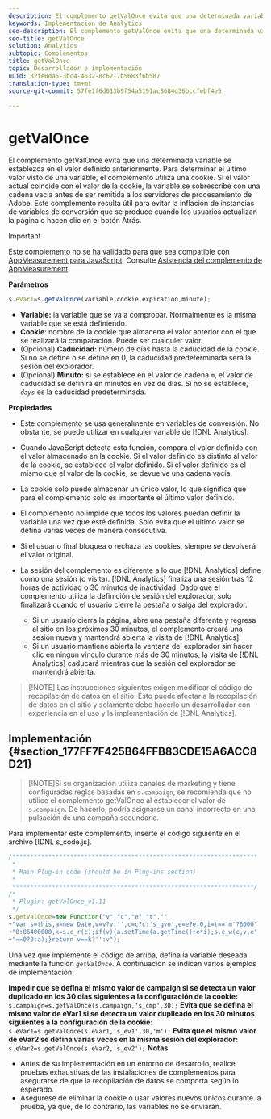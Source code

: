 ```yaml
---
description: El complemento getValOnce evita que una determinada variable se establezca en el valor definido anteriormente. Para determinar el último valor visto de una variable, el complemento utiliza una cookie. Si el valor actual coincide con el valor de la cookie, la variable se sobrescribe con una cadena vacía antes de ser remitida a los servidores de procesamiento de Adobe. Este complemento resulta útil para evitar la inflación de instancias de variables de conversión que se produce cuando los usuarios actualizan la página o hacen clic en el botón Atrás.
keywords: Implementación de Analytics
seo-description: El complemento getValOnce evita que una determinada variable se establezca en el valor definido anteriormente. Para determinar el último valor visto de una variable, el complemento utiliza una cookie. Si el valor actual coincide con el valor de la cookie, la variable se sobrescribe con una cadena vacía antes de ser remitida a los servidores de procesamiento de Adobe. Este complemento resulta útil para evitar la inflación de instancias de variables de conversión que se produce cuando los usuarios actualizan la página o hacen clic en el botón Atrás.
seo-title: getValOnce
solution: Analytics
subtopic: Complementos
title: getValOnce
topic: Desarrollador e implementación
uuid: 82fe0da5-3bc4-4632-8c62-7b5683f6b587
translation-type: tm+mt
source-git-commit: 57fe1f6d613b9f54a5191ac8684d36bccfebf4e5

---
```



# getValOnce

El complemento getValOnce evita que una determinada variable se establezca en el valor definido anteriormente. Para determinar el último valor visto de una variable, el complemento utiliza una cookie. Si el valor actual coincide con el valor de la cookie, la variable se sobrescribe con una cadena vacía antes de ser remitida a los servidores de procesamiento de Adobe. Este complemento resulta útil para evitar la inflación de instancias de variables de conversión que se produce cuando los usuarios actualizan la página o hacen clic en el botón Atrás.

>[!IMPORTANT]
>
>Este complemento no se ha validado para que sea compatible con [AppMeasurement para JavaScript](/help/implement/js-implementation/c-appmeasurement-js/appmeasure-mjs.md). Consulte [Asistencia del complemento de AppMeasurement](/help/implement/js-implementation/c-appmeasurement-js/plugins-support.md).

**Parámetros**

```js
s.eVar1=s.getValOnce(variable,cookie,expiration,minute);
```

* **Variable:** la variable que se va a comprobar. Normalmente es la misma variable que se está definiendo.
* **Cookie**: nombre de la cookie que almacena el valor anterior con el que se realizará la comparación. Puede ser cualquier valor.
* (Opcional) **Caducidad:** número de días hasta la caducidad de la cookie. Si no se define o se define en 0, la caducidad predeterminada será la sesión del explorador.
* (Opcional) **Minuto:** si se establece en el valor de cadena *`m`*, el valor de caducidad se definirá en minutos en vez de días. Si no se establece, *`days`* es la caducidad predeterminada.

**Propiedades**

* Este complemento se usa generalmente en variables de conversión. No obstante, se puede utilizar en cualquier variable de [!DNL Analytics].
* Cuando JavaScript detecta esta función, compara el valor definido con el valor almacenado en la cookie. Si el valor definido es distinto al valor de la cookie, se establece el valor definido. Si el valor definido es el mismo que el valor de la cookie, se devuelve una cadena vacía.
* La cookie solo puede almacenar un único valor, lo que significa que para el complemento solo es importante el último valor definido.
* El complemento no impide que todos los valores puedan definir la variable una vez que esté definida. Solo evita que el último valor se defina varias veces de manera consecutiva.
* Si el usuario final bloquea o rechaza las cookies, siempre se devolverá el valor original.
* La sesión del complemento es diferente a lo que [!DNL Analytics] define como una sesión (o visita). [!DNL Analytics] finaliza una sesión tras 12 horas de actividad o 30 minutos de inactividad. Dado que el complemento utiliza la definición de sesión del explorador, solo finalizará cuando el usuario cierre la pestaña o salga del explorador.

   * Si un usuario cierra la página, abre una pestaña diferente y regresa al sitio en los próximos 30 minutos, el complemento creará una sesión nueva y mantendrá abierta la visita de [!DNL Analytics].
   * Si un usuario mantiene abierta la ventana del explorador sin hacer clic en ningún vínculo durante más de 30 minutos, la visita de [!DNL Analytics] caducará mientras que la sesión del explorador se mantendrá abierta.

> [!NOTE] Las instrucciones siguientes exigen modificar el código de recopilación de datos en el sitio. Esto puede afectar a la recopilación de datos en el sitio y solamente debe hacerlo un desarrollador con experiencia en el uso y la implementación de [!DNL Analytics].

## Implementación {#section_177FF7F425B64FFB83CDE15A6ACC8D21}

> [!NOTE]Si su organización utiliza canales de marketing y tiene configuradas reglas basadas en `s.campaign`, se recomienda que no utilice el complemento getValOnce al establecer el valor de `s.campaign`. De hacerlo, podría asignarse un canal incorrecto en una pulsación de una campaña secundaria.

Para implementar este complemento, inserte el código siguiente en el archivo [!DNL s_code.js].

```js
/******************************************************************** 
 * 
 * Main Plug-in code (should be in Plug-ins section) 
 * 
 *******************************************************************/ 
/* 
 * Plugin: getValOnce_v1.11 
 */ 
s.getValOnce=new Function("v","c","e","t","" 
+"var s=this,a=new Date,v=v?v:'',c=c?c:'s_gvo',e=e?e:0,i=t=='m'?6000" 
+"0:86400000,k=s.c_r(c);if(v){a.setTime(a.getTime()+e*i);s.c_w(c,v,e" 
+"==0?0:a);}return v==k?'':v");
```

Una vez que implemente el código de arriba, defina la variable deseada mediante la función *`getValOnce`*. A continuación se indican varios ejemplos de implementación:

**Impedir que se defina el mismo valor de campaign si se detecta un valor duplicado en los 30 días siguientes a la configuración de la cookie:** `s.campaign=s.getValOnce(s.campaign,'s_cmp',30);`  **Evita que se defina el mismo valor de eVar1 si se detecta un valor duplicado en los 30 minutos siguientes a la configuración de la cookie:**
`s.eVar1=s.getValOnce(s.eVar1,'s_ev1',30,'m');`  **Evita que el mismo valor de eVar2 se defina varias veces en la misma sesión del explorador:**
`s.eVar2=s.getValOnce(s.eVar2,'s_ev2');`  **Notas**

* Antes de su implementación en un entorno de desarrollo, realice pruebas exhaustivas de las instalaciones de complementos para asegurarse de que la recopilación de datos se comporta según lo esperado.
* Asegúrese de eliminar la cookie o usar valores nuevos únicos durante la prueba, ya que, de lo contrario, las variables no se enviarán.

